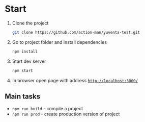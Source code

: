 # Start

1. Clone the project 
   ```sh
   git clone https://github.com/action-man/yuventa-test.git
   ```
2. Go to project folder and install dependencies
   ```bash
   npm install
   ```
3. Start dev server
   ```bash
   npm start
   ```
4. In browser open page with address [`http://localhost:3000/`](http://localhost:3000/)


## Main tasks

* `npm run build` - compile a project
* `npm run prod` - create production version of project